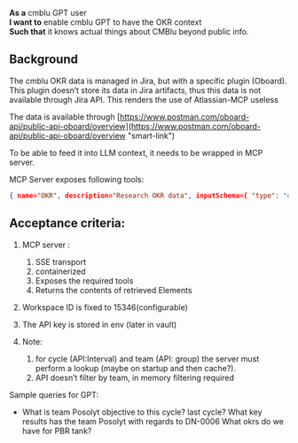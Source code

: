 **As a** cmblu GPT user  
**I want to** enable cmblu GPT to have the OKR context  
**Such that** it knows actual things about CMBlu beyond public info.

## Background

The cmblu OKR data is managed in Jira, but with a specific plugin (Oboard). This plugin doesn’t store its data in Jira artifacts, thus this data is not available through Jira API. This renders the use of Atlassian-MCP useless

The data is available through [https://www.postman.com/oboard-api/public-api-oboard/overview](https://www.postman.com/oboard-api/public-api-oboard/overview "smart-link")

To be able to feed it into LLM context, it needs to be wrapped in MCP server.

MCP Server exposes following tools:
```json
{ name="OKR", description="Research OKR data", inputSchema={ "type": "object", "properties": { "searchString": {"type": "String"}, "startDateFrom": {"type": "String"} "startDateTo": {"type": "String"}, "startDateFrom": {"type": "String"} "dueDateFrom": {"type": "String"}, "dueDateTo": {"type": "String"} "cycle": {"type": "String"}, //current|previous|all|YYYY-Q\#  "team": {"type": "String"} //Posolyt, Marketing, ... }, "required": \[\] } } 
```

## Acceptance criteria:

1.  MCP server :
    1.  SSE transport
    2.  containerized
    3.  Exposes the required tools
    4.  Returns the contents of retrieved Elements

1.  Workspace ID is fixed to 15346(configurable)
2.  The API key is stored in env (later in vault)
3.  Note:
    1.  for cycle (API:Interval) and team (API: group) the server must perform a lookup (maybe on startup and then cache?).
    2.  API doesn’t filter by team, in memory filtering required

Sample queries for GPT:

*   What is team Posolyt objective to this cycle? last cycle? What key results has the team Posolyt with regards to DN-0006 What okrs do we have for PBR tank?